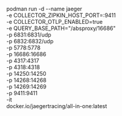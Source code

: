 podman run -d --name jaeger \
  -e COLLECTOR_ZIPKIN_HOST_PORT=:9411 \
  -e COLLECTOR_OTLP_ENABLED=true \
  -e QUERY_BASE_PATH="/absproxy/16686" \
  -p 6831:6831/udp \
  -p 6832:6832/udp \
  -p 5778:5778 \
  -p 16686:16686 \
  -p 4317:4317 \
  -p 4318:4318 \
  -p 14250:14250 \
  -p 14268:14268 \
  -p 14269:14269 \
  -p 9411:9411 \
  -it \
  docker.io/jaegertracing/all-in-one:latest